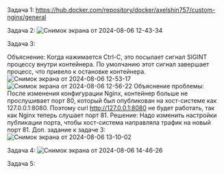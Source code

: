 Задача 1:
https://hub.docker.com/repository/docker/axelshin757/custom-nginx/general

Задача 2:
![Снимок экрана от 2024-08-06 12-43-34](https://github.com/user-attachments/assets/a36c6b10-3bcc-4f59-8b5c-d95be922f614)

Задача 3:

Объяснение: Когда нажимается Ctrl-C, это посылает сигнал SIGINT процессу внутри контейнера. По умолчанию этот сигнал завершает процесс, что привело к остановке контейнера.
![Снимок экрана от 2024-08-06 12-53-17](https://github.com/user-attachments/assets/cc469769-f20b-4302-9b40-603153a594d4)
![Снимок экрана от 2024-08-06 12-56-22](https://github.com/user-attachments/assets/42a8dbda-ade8-4df4-83eb-efb08471a22a)
Объяснение проблемы: После изменения конфигурации Nginx, контейнер больше не прослушивает порт 80, который был опубликован на хост-системе как 127.0.0.1:8080. 
Поэтому curl http://127.0.0.1:8080 не будет работать, так как Nginx теперь слушает порт 81.
Решение: Надо изменить настройки публикации порта, чтобы хост-система направляла трафик на новый порт 81.
Доп. задание к задаче 3:
![Снимок экрана от 2024-08-06 13-10-02](https://github.com/user-attachments/assets/0374b4ea-ecb1-428f-9f6e-60c8d197fdb3)

Задача 4:
![Снимок экрана от 2024-08-06 14-46-26](https://github.com/user-attachments/assets/67b043ff-2b7e-459b-9470-b5a2a02769a1)

Задача 5:






